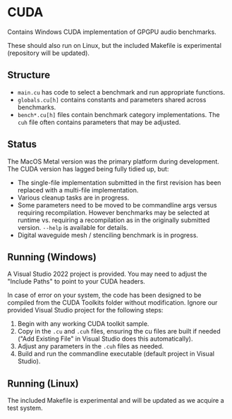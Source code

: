 # CUDA

Contains Windows CUDA implementation of GPGPU audio benchmarks.

These should also run on Linux, but the included Makefile is experimental (repository will be updated).

## Structure

- `main.cu` has code to select a benchmark and run appropriate functions.
- `globals.cu[h]` contains constants and parameters shared across benchmarks.
- `bench*.cu[h]` files contain benchmark category implementations. The `cuh` file often contains parameters that may be adjusted.

## Status

The MacOS Metal version was the primary platform during development. The CUDA version has lagged being fully tidied up, but:

- The single-file implementation submitted in the first revision has been replaced with a multi-file implementation.
- Various cleanup tasks are in progress.
- Some parameters need to be moved to be commandline args versus requiring recompilation. However benchmarks may be selected at runtime vs. requiring a recompilation as in the originally submitted version. `--help` is available for details.
- Digital waveguide mesh / stenciling benchmark is in progress.

## Running (Windows)

A Visual Studio 2022 project is provided. You may need to adjust the "Include Paths" to point to your CUDA headers.

In case of error on your system, the code has been designed to be compiled from the CUDA Toolkits folder without modification. Ignore our provided Visual Studio project for the following steps:

1. Begin with any working CUDA toolkit sample.
1. Copy in the `.cu` and `.cuh` files, ensuring the cu files are built if needed ("Add Existing File" in Visual Studio does this automatically).
1. Adjust any parameters in the `.cuh` files as needed.
1. Build and run the commandline executable (default project in Visual Studio).

## Running (Linux)

The included Makefile is experimental and will be updated as we acquire a test system.
